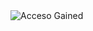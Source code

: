 
  <img src="https://readme-typing-svg.demolab.com?font=Hack&weight=800&size=35&duration=4000&pause=1000&color=00FF00&background=000000&center=true&vCenter=true&width=600&height=80&lines=%5B%2A%2A%2A%5D+ACCESO+OBTENIDO+%5B%2A%2A%2A%5D;KEVIN_DEV_SEC_OPS+%40ROOT%24%3A~%2F%23+INIT" alt="Acceso Gained">
</h1>

<!DOCTYPE html>
<html lang="es">
<head>
    <meta charset="UTF-8">
    <meta name="viewport" content="width=device-width, initial-scale=1.0">
    <title>KevinDevSecOps - Perfil Profesional</title>
    <link href="https://cdn.jsdelivr.net/npm/bootstrap@5.3.0/dist/css/bootstrap.min.css" rel="stylesheet">
    <link rel="stylesheet" href="https://cdnjs.cloudflare.com/ajax/libs/font-awesome/6.4.0/css/all.min.css">
    <script src="https://cdn.jsdelivr.net/npm/mermaid@9.4.0/dist/mermaid.min.js"></script>
    <style>
        :root {
            --primary-color: #2c3e50;
            --secondary-color: #3498db;
            --accent-color: #e74c3c;
        }
        
        body {
            font-family: 'Segoe UI', Tahoma, Geneva, Verdana, sans-serif;
            background-color: #f8f9fa;
            color: #333;
            scroll-behavior: smooth;
        }
        
        .navbar {
            background-color: var(--primary-color);
            box-shadow: 0 2px 10px rgba(0,0,0,0.1);
        }
        
        .header {
            background: linear-gradient(135deg, var(--primary-color), var(--secondary-color));
            color: white;
            padding: 5rem 0;
            margin-bottom: 3rem;
        }
        
        .skill-card {
            transition: transform 0.3s, box-shadow 0.3s;
            height: 100%;
            border: none;
            border-radius: 10px;
            overflow: hidden;
            box-shadow: 0 5px 15px rgba(0,0,0,0.08);
        }
        
        .skill-card:hover {
            transform: translateY(-10px);
            box-shadow: 0 15px 30px rgba(0,0,0,0.15);
        }
        
        .skill-icon {
            font-size: 2.5rem;
            margin-bottom: 1rem;
            color: var(--secondary-color);
        }
        
        .section-title {
            position: relative;
            margin-bottom: 2rem;
            padding-bottom: 0.5rem;
            text-align: center;
        }
        
        .section-title:after {
            content: '';
            position: absolute;
            bottom: 0;
            left: 50%;
            transform: translateX(-50%);
            width: 80px;
            height: 3px;
            background-color: var(--secondary-color);
        }
        
        .progress {
            height: 8px;
            margin-bottom: 10px;
        }
        
        .timeline {
            position: relative;
            padding-left: 3rem;
        }
        
        .timeline:before {
            content: '';
            position: absolute;
            left: 7px;
            top: 0;
            height: 100%;
            width: 2px;
            background: var(--secondary-color);
        }
        
        .timeline-item {
            position: relative;
            margin-bottom: 2.5rem;
        }
        
        .timeline-item:before {
            content: '';
            position: absolute;
            left: -3rem;
            top: 5px;
            width: 16px;
            height: 16px;
            border-radius: 50%;
            background: var(--secondary-color);
            border: 3px solid white;
        }
        
        .floating-btn {
            position: fixed;
            bottom: 30px;
            right: 30px;
            width: 60px;
            height: 60px;
            border-radius: 50%;
            background-color: var(--secondary-color);
            color: white;
            display: flex;
            align-items: center;
            justify-content: center;
            box-shadow: 0 4px 10px rgba(0,0,0,0.2);
            z-index: 1000;
            transition: all 0.3s;
        }
        
        .floating-btn:hover {
            transform: scale(1.1);
            background-color: var(--primary-color);
        }
        
        .github-btn {
            background-color: #333;
            color: white;
            border: none;
            transition: all 0.3s;
        }
        
        .github-btn:hover {
            background-color: #24292e;
            transform: translateY(-2px);
        }
        
        .cert-badge {
            display: inline-block;
            padding: 5px 15px;
            border-radius: 20px;
            background-color: #e8f4fc;
            color: var(--secondary-color);
            margin: 5px;
            font-size: 0.9rem;
        }
        
        .methodology-item {
            padding: 15px;
            border-left: 3px solid var(--secondary-color);
            background-color: #f8f9fa;
            margin-bottom: 15px;
            border-radius: 0 5px 5px 0;
        }
        
        .arch-diagram {
            background-color: white;
            border-radius: 10px;
            padding: 20px;
            box-shadow: 0 5px 15px rgba(0,0,0,0.08);
            overflow-x: auto;
        }
        
        .tab-content {
            padding: 20px;
            border: 1px solid #dee2e6;
            border-top: none;
            border-radius: 0 0 5px 5px;
        }
        
        .nav-tabs .nav-link.active {
            color: var(--secondary-color);
            font-weight: 600;
        }
    </style>
</head>
<body>
    <!-- Navbar -->
    <nav class="navbar navbar-expand-lg navbar-dark sticky-top">
        <div class="container">
            <a class="navbar-brand" href="#">
                <i class="fab fa-github me-2"></i>KevinDevSecOps
            </a>
            <button class="navbar-toggler" type="button" data-bs-toggle="collapse" data-bs-target="#navbarNav">
                <span class="navbar-toggler-icon"></span>
            </button>
            <div class="collapse navbar-collapse" id="navbarNav">
                <ul class="navbar-nav ms-auto">
                    <li class="nav-item"><a class="nav-link" href="#habilidades">Habilidades</a></li>
                    <li class="nav-item"><a class="nav-link" href="#proyectos">Proyectos</a></li>
                    <li class="nav-item"><a class="nav-link" href="#arquitectura">Arquitectura</a></li>
                    <li class="nav-item"><a class="nav-link" href="#metodologias">Metodologías</a></li>
                    <li class="nav-item"><a class="nav-link" href="#certificaciones">Certificaciones</a></li>
                </ul>
            </div>
        </div>
    </nav>

    <!-- Header -->
    <header class="header text-center">
        <div class="container">
            <h1 class="display-4 fw-bold">KevinDevSecOps</h1>
            <p class="lead">Especialista en Desarrollo Seguro, DevOps y Arquitectura de Software</p>
            <p class="mt-4">
                <a href="https://github.com/KevinDevSecOps" target="_blank" class="btn btn-light btn-lg github-btn">
                    <i class="fab fa-github me-2"></i>Ver perfil de GitHub
                </a>
            </p>
        </div>
    </header>

    <!-- Main Content -->
    <main class="container">
        <!-- Habilidades -->
        <section id="habilidades" class="mb-5">
            <h2 class="section-title">Mis Habilidades Técnicas</h2>
            <div class="row">
                <div class="col-md-4 mb-4">
                    <div class="card skill-card">
                        <div class="card-body text-center p-4">
                            <div class="skill-icon">
                                <i class="fas fa-shield-alt"></i>
                            </div>
                            <h3 class="h4">DevSecOps</h3>
                            <p class="text-muted">Integración de seguridad en pipelines CI/CD</p>
                            <div class="progress">
                                <div class="progress-bar bg-success" style="width: 90%"></div>
                            </div>
                            <p class="mt-3">Automatización de seguridad, SAST/DAST, políticas de seguridad</p>
                        </div>
                    </div>
                </div>
                <div class="col-md-4 mb-4">
                    <div class="card skill-card">
                        <div class="card-body text-center p-4">
                            <div class="skill-icon">
                                <i class="fas fa-cloud"></i>
                            </div>
                            <h3 class="h4">Cloud Computing</h3>
                            <p class="text-muted">Arquitecturas escalables en la nube</p>
                            <div class="progress">
                                <div class="progress-bar bg-info" style="width: 85%"></div>
                            </div>
                            <p class="mt-3">AWS, Azure, Docker, Kubernetes, infraestructura como código</p>
                        </div>
                    </div>
                </div>
                <div class="col-md-4 mb-4">
                    <div class="card skill-card">
                        <div class="card-body text-center p-4">
                            <div class="skill-icon">
                                <i class="fas fa-code"></i>
                            </div>
                            <h3 class="h4">Desarrollo Backend</h3>
                            <p class="text-muted">APIs robustas y servicios escalables</p>
                            <div class="progress">
                                <div class="progress-bar bg-primary" style="width: 88%"></div>
                            </div>
                            <p class="mt-3">Node.js, Python, Go, bases de datos SQL y NoSQL</p>
                        </div>
                    </div>
                </div>
            </div>
        </section>

        <!-- Arquitectura -->
        <section id="arquitectura" class="mb-5">
            <h2 class="section-title">Arquitectura de Microservicios</h2>
            <div class="arch-diagram">
                <div class="mermaid">
                    graph LR
                    subgraph "🌐 API Gateway"
                        G[Kong/Envoy]
                    end

                    subgraph "🔒 Security Services"
                        A[Auth Service]
                        B[RBAC Service]
                        C[Audit Service]
                    end

                    subgraph "📊 Business Services"
                        D[User Service]
                        E[Order Service]
                        F[Payment Service]
                    end

                    subgraph "📡 Specialized Services"
                        H[5G Analysis Service]
                        I[ML Inference Service]
                        J[Blockchain Service]
                    end

                    G --> A
                    G --> B
                    G --> C
                    G --> D
                    G --> E
                    G --> F
                    G --> H
                    G --> I
                    G --> J

                    A --> L[(Redis)]
                    B --> M[(PostgreSQL)]
                    C --> N[(Elasticsearch)]
                    D --> O[(MySQL)]
                </div>
            </div>
            <div class="mt-4">
                <p class="text-center">Esta arquitectura muestra un sistema distribuido con servicios especializados, seguridad integrada y diferentes patrones de almacenamiento de datos.</p>
            </div>
        </section>

        <!-- Proyectos -->
        <section id="proyectos" class="mb-5">
            <h2 class="section-title">Proyectos Destacados</h2>
            <ul class="nav nav-tabs" id="proyectosTab" role="tablist">
                <li class="nav-item" role="presentation">
                    <button class="nav-link active" id="ck-tab" data-bs-toggle="tab" data-bs-target="#ck" type="button" role="tab">Leer sobre CK</button>
                </li>
                <li class="nav-item" role="presentation">
                    <button class="nav-link" id="devsecops-tab" data-bs-toggle="tab" data-bs-target="#devsecops" type="button" role="tab">Proyectos DevSecOps</button>
                </li>
                <li class="nav-item" role="presentation">
                    <button class="nav-link" id="cloud-tab" data-bs-toggle="tab" data-bs-target="#cloud" type="button" role="tab">Arquitecturas Cloud</button>
                </li>
            </ul>
            <div class="tab-content" id="proyectosTabContent">
                <div class="tab-pane fade show active" id="ck" role="tabpanel">
                    <h4>Leer sobre CK</h4>
                    <p>Repositorio dedicado al estudio y aplicación de la teoría de la complejidad computacional, algoritmos y estructuras de datos avanzadas.</p>
                    <ul>
                        <li>Análisis de algoritmos y notación Big O</li>
                        <li>Implementaciones de estructuras de datos complejas</li>
                        <li>Soluciones a problemas computacionales desafiantes</li>
                    </ul>
                    <a href="https://github.com/KevinDevSecOps/Leer-sobre-CK" class="btn btn-sm btn-outline-primary" target="_blank">Ver repositorio</a>
                </div>
                <div class="tab-pane fade" id="devsecops" role="tabpanel">
                    <h4>Proyectos DevSecOps</h4>
                    <p>Implementaciones de pipelines CI/CD con seguridad integrada, infraestructura como código y automatización de despliegues seguros.</p>
                    <ul>
                        <li>Pipelines con análisis estático y dinámico de seguridad</li>
                        <li>Configuración de entornos con hardening de seguridad</li>
                        <li>Automatización de pruebas de seguridad en contenedores</li>
                    </ul>
                </div>
                <div class="tab-pane fade" id="cloud" role="tabpanel">
                    <h4>Arquitecturas Cloud</h4>
                    <p>Diseño e implementación de arquitecturas escalables en la nube con enfoque en alta disponibilidad y seguridad.</p>
                    <ul>
                        <li>Arquitecturas basadas en microservicios</li>
                        <li>Implementaciones serverless</li>
                        <li>Sistemas distribuidos con equilibrio de carga</li>
                    </ul>
                </div>
            </div>
        </section>

        <!-- Metodologías -->
        <section id="metodologias" class="mb-5">
            <h2 class="section-title">Metodologías y Enfoques</h2>
            <div class="row">
                <div class="col-md-6">
                    <div class="methodology-item">
                        <h4>DevSecOps</h4>
                        <p>Integración de prácticas de seguridad en todas las etapas del ciclo de vida DevOps.</p>
                    </div>
                </div>
                <div class="col-md-6">
                    <div class="methodology-item">
                        <h4>Shift-Left Security</h4>
                        <p>Implementación de controles de seguridad desde las primeras etapas del desarrollo.</p>
                    </div>
                </div>
                <div class="col-md-6">
                    <div class="methodology-item">
                        <h4>Infrastructure as Code</h4>
                        <p>Gestión y aprovisionamiento de infraestructura mediante código.</p>
                    </div>
                </div>
                <div class="col-md-6">
                    <div class="methodology-item">
                        <h4>GitOps</h4>
                        <p>Gestión de infraestructura y despliegues mediante repositorios Git.</p>
                    </div>
                </div>
            </div>
        </section>

        <!-- Certificaciones -->
        <section id="certificaciones" class="mb-5">
            <h2 class="section-title">Certificaciones y Conocimientos</h2>
            <div class="text-center">
                <span class="cert-badge">AWS Certified Solutions Architect</span>
                <span class="cert-badge">Certified Kubernetes Administrator</span>
                <span class="cert-badge">Docker Certified Associate</span>
                <span class="cert-badge">Certified Ethical Hacker</span>
                <span class="cert-badge">GitHub Advanced Security</span>
                <span class="cert-badge">Terraform Associate</span>
            </div>
        </section>
    </main>

    <!-- Footer -->
    <footer class="bg-dark text-white py-4 mt-5">
        <div class="container text-center">
            <p>© 2023 KevinDevSecOps - Perfil Profesional</p>
            <div class="mt-2">
                <a href="https://github.com/KevinDevSecOps" class="text-white me-3"><i class="fab fa-github fa-2x"></i></a>
                <a href="#" class="text-white me-3"><i class="fab fa-linkedin fa-2x"></i></a>
                <a href="#" class="text-white"><i class="fab fa-twitter fa-2x"></i></a>
            </div>
        </div>
    </footer>

    <!-- Floating Button -->
    <a href="#" class="floating-btn">
        <i class="fas fa-arrow-up"></i>
    </a>

    <!-- Bootstrap & Mermaid Scripts -->
    <script src="https://cdn.jsdelivr.net/npm/bootstrap@5.3.0/dist/js/bootstrap.bundle.min.js"></script>
    <script>
        // Inicializar Mermaid
        mermaid.initialize({
            startOnLoad: true,
            theme: 'default',
            flowchart: {
                useMaxWidth: true,
                htmlLabels: true
            }
        });
        
        // Smooth scroll para navegación
        document.querySelectorAll('a.nav-link').forEach(anchor => {
            anchor.addEventListener('click', function(e) {
                e.preventDefault();
                const targetId = this.getAttribute('href');
                const targetElement = document.querySelector(targetId);
                window.scrollTo({
                    top: targetElement.offsetTop - 70,
                    behavior: 'smooth'
                });
            });
        });
        
        // Botón flotante
        document.querySelector('.floating-btn').addEventListener('click', function(e) {
            e.preventDefault();
            window.scrollTo({
                top: 0,
                behavior: 'smooth'
            });
        });
    </script>
</body>
</html>

<div align="center">
  
  ``` 
  ██╗  ██╗ █████╗ ██╗     ███╗   ██╗ ██████╗ ██╗   ██╗ █████╗ 
  ██║ ██╔╝██╔══██╗██║     ████╗  ██║██╔═══██╗██║   ██║██╔══██╗
  █████╔╝ ███████║██║     ██╔██╗ ██║██║   ██║██║   ██║███████║
  ██╔═██╗ ██╔══██║██║     ██║╚██╗██║██║   ██║╚██╗ ██╔╝██╔══██║
  ██║  ██╗██║  ██║███████╗██║ ╚████║╚██████╔╝ ╚████╔╝ ██║  ██║
  ╚═╝  ╚═╝╚═╝  ╚═╝╚══════╝╚═╝  ╚═══╝ ╚═════╝   ╚═══╝  ╚═╝  ╚═╝
  ```

<div align="center">

[![KaliNova](https://img.shields.io/badge/🔮_KaliNova-Hacking_Ético_Avanzado-8A2BE2?style=for-the-badge&logo=github&logoColor=white&labelColor=000000)](https://github.com/KevinDevSecOps/KaliNova)
  
   ## 🌌 NovaVision - El Ojo que Todo lo Ve
   ```ascii
    /\    .-' /
   /  \ .'  .'
  |    |   / 
  |    |  /  
   \  /  /   
    \/  /    
     `'     

   > "Porque hasta las paredes tienen ojos... y vulnerabilidades"
   ```
  ### 🔥 🐍 𝕂𝕒𝕝𝕚ℕ𝕠𝕧𝕒 🔥  
  *"When Red Team needs overkill"*  
  ![divider](https://i.imgur.com/WQK32oR.png)  <!-- Línea decorativa -->
  
</div>
<div align="center">
    
  ### 𝕂𝔸𝕃𝕀ℕ𝕆𝕍𝔸  
  *"No tools. Just power."*  
</div>

### 🌟 **Proyectos Destacados**
| Repositorio | Descripción | Estrellas |
|-------------|-------------|-----------|
| [PortaPack-Havoc-Mod](https://github.com/KevinDevSecOps/PortaPack-Havoc-Mod-KevDevSecOps) | Firmware avanzado para pentesting RF | <img src="https://img.shields.io/github/stars/KevinDevSecOps/PortaPack-Havoc-Mod-KevDevSecOps?style=flat-square" width="80"> |
| [RF-Hacking-Tools](https://github.com/KevinDevSecOps/RF-Hacking-Tools) | Colección de scripts para análisis de espectro | <img src="https://img.shields.io/github/stars/KevinDevSecOps/RF-Hacking-Tools?style=flat-square" width="80"> |

---

### 📊 **Estadísticas**
<div align="center">
  <img src="https://github-readme-stats.vercel.app/api?username=KevinDevSecOps&show_icons=true&theme=radical&hide_border=true" width="45%">
  <img src="https://github-readme-stats.vercel.app/api/top-langs/?username=KevinDevSecOps&layout=compact&theme=radical&hide_border=true" width="45%">
</div>

---
<h1 align="center">
  <img src="https://readme-typing-svg.demolab.com?font=Fira+Code&weight=600&size=28&duration=4000&pause=1000&color=38BDF8&center=true&vCenter=true&width=500&lines=¡Hola!+Soy+KevinDevSecOps;Hacker+de+RF+y+Security+Engineer" alt="Podria ser SENIOR si no fuera por mi aspecto JUNIOR ">
</h1>

<p align="center">
  <img src="https://komarev.com/ghpvc/?username=KevinDevSecOps&label=Profile+Views&color=blue&style=flat" alt="Visitas al perfil">
  
  <a href="kpcoolkids@gmail.com"><img src="https://img.shields.io/badge/-Email-D14836?style=flat&logo=gmail&logoColor=white" alt="Email"></a>
</p>

---

### 🛠 **Stack Tecnológico**
```python
competencies = {
    "📡 Radiofrecuencia": ["HackRF", "GNU Radio", "PortaPack", "SDR"],
    "🔐 Seguridad": ["Pentesting RF", "WiFi Hacking", "Bluetooth Low Energy"],
    "💻 Desarrollo": ["C/C++", "Python", "Bash", "Embedded Systems"],
    "🛠️ Herramientas": ["Wireshark", "Kali Linux", "Metasploit", "UART/SPI/I2C"]
}
# 🔥 KevinDevSecOps | Red Team Operations & IoT Weaponization 

*(Sí abuela, aún te ayudo con el WiFi... pero ahora también sé hackear tu termostato "inteligente")*  
```markdown

[![Firmware](https://img.shields.io/badge/Firmware_Actualizado-Junio_2024-brightgreen?style=flat-square)]()
``` 

<div align="center">
  <img src="https://img.shields.io/badge/Status-Active-brightgreen" alt="Project Status">
  <img src="https://img.shields.io/badge/License-MIT-blue" alt="License">
  <img src="https://img.shields.io/badge/Research%20Type-OSINT-informational" alt="Research Type">
</div>

---

## 📌 Project Overview
A systematic open-source intelligence (OSINT) repository for analyzing publicly available information about  Kevin (CK). This project adheres to strict ethical guidelines and complies with all applicable data protection regulations.

---

## 🔬 Research Methodology
| Phase         | Tools/Techiques                  | Output                      |
|---------------|----------------------------------|-----------------------------|
| Data Gathering| Maltego, SpiderFoot, Google Dorks| Structured datasets         |
| Analysis      | Pandas, NetworkX, Gephi         | Relationship graphs         |
| Verification  | Manual review, Cross-referencing| Validated information       |

---

## 📂 Data Structure
```bash
research/
├── primary_sources/    # Original data (PDFs, screenshots)
├── processed_data/     # Cleaned datasets (CSV/JSON)
├── analysis_notebooks/ # Jupyter notebooks
└── visualizations/     # Charts and network graphs
```

---

## 💻 Usage Example
```python
# Sample OSINT analysis (Python)
import pandas as pd
from networkx import Graph

def analyze_connections(data_path):
    df = pd.read_csv(data_path)
    g = Graph()
    # Build relationship network...
    return g
```

---

## 🛠 Contribution Guidelines
1. **Data Submission**:
   - Only public, legally obtained information
   - Anonymize sensitive references
   - Use standardized formats (CSV, JSON)

2. **Analysis Standards**:
   - Document all assumptions
   - Provide verifiable sources
   - Flag speculative content

---

## ⚖️ Ethical Framework
This project strictly follows:
- GDPR and local privacy laws
- OSINT ethical guidelines (NATO AJP-2.1)
- Principle of minimum necessary data

---

<div align="center">
  <sub>For research inquiries: research@kalinova.tech</sub>
</div>
```
---

## 👵💻 **Explicación para tu abuela**

_"Mira, abuela: soy como un cerrajero digital.  
🔓 Pruebo cerraduras (sistemas) para ver si se pueden abrir  
📱 Examino tus aparatos "listos" (que a veces no son tan listos)  
🛡️ Enseño a las empresas cómo proteger sus cosas  
💼 Y todo legal, ¡que conste en acta!"_  
## 🚀 **Tech Stack 2024 (Como si lo explicara a mi abuela)**  
*"Mira abuela, estos son mis 'juguetes' profesionales:"*  

### 📻 **Radio Defined Software (SDR)**
```bash
# Lo nuevo que uso en 2024:
$ hackrf_one_plus --frequency 6GHz --analyze  # ¡Ahora hasta 6GHz!
$ bladeRF 3.0 --fpga=latest                  # FPGA programable al vuelo
$ gqrx --visual "Abrir cerraduras con ondas"  # SDR para pentesting físico
*(Sí, aún te ayudo con el WiFi cuando viene)*

# 🏴‍☠️ De Romper Juguetes a Romper Sistemas | 8 Años de Caos Controlado

<div align="center">
  <img src="https://readme-typing-svg.demolab.com?font=Hack+NERD+Font&size=28&pause=1000&color=22F7B8&width=550&lines=KevinDevSecOps+%7C+Red+Team+Lead;OSCP+%7C+CEH+%7C+EJPT+Certified;IoT+Weaponization+Specialist;Flipper+Zero+%26+HackRF+Pro;La+seguridad+es+aburrida...+hasta+que+llegas+tú" alt="Header animado">
</div>

<br>

<div align="center">
  <img src="https://github-profile-trophy.vercel.app/?username=KevinDevSecOps&theme=onedark&row=1&column=6&no-frame=true" alt="Trofeos GitHub">
</div>

---

## 🔥 Mi Historia (Versión Red Team)
```python
class HackerStory:
    def __init__(self):
        self.phase_one = "🔧 2015: Desarmando juguetes electrónicos"
        self.phase_two = "💻 2016: Kali Linux en una laptop quemando CPU"
        self.phase_three = "🏆 2020: Certificaciones OSCP/CEH conseguidas"
        self.current_status = "☠️ 2023: Rompiendo IoT en Fortune 500"
    
    def motto(self):
        return "Nunca dejé de romper cosas... solo que ahora me pagan por ello"

my_story = HackerStory()
```

---

## 🛠️ Arsenal del Caos

### 💣 Dispositivos Favoritos
| Dispositivo | Uso | Nivel de Destrucción |
|-------------|-----|----------------------|
| <img src="https://img.shields.io/badge/Flipper_Zero-000000?style=for-the-badge&logo=flipper&logoColor=white"> | Clonar RFID/Pentesting físico | 🔥🔥🔥🔥🔥 |
| <img src="https://img.shields.io/badge/Hack_RF-000000?style=for-the-badge&logo=gnuradio&logoColor=white"> | Ataques RF/SDR | 🔥🔥🔥🔥 |
| <img src="https://img.shields.io/badge/Proxmark3-FF0000?style=for-the-badge"> | Clonar tarjetas de acceso | 🔥🔥🔥🔥 |

### 🧠 Conocimiento Táctico (CK)
```mermaid
flowchart LR
    A[Leer-sobre-CK] --> B{Técnicas}
    B --> C[Evasión EDR]
    B --> D[Lateral Movement]
    B --> E[IoT 0-days]
    B --> F[Physical Hacks]
    C --> G[50+ métodos]
    D --> H[AD Exploitation]
```

---

## 📜 Certificaciones (Para los que les gustan los papeles)
<div align="center">
  <img src="https://img.shields.io/badge/OSCP-FF6600?style=for-the-badge&logo=offensive-security&logoColor=white" title="Offensive Security Certified Professional"> 
  <img src="https://img.shields.io/badge/CEH-FF0000?style=for-the-badge&logo=windows-terminal&logoColor=white" title="Certified Ethical Hacker">
  <img src="https://img.shields.io/badge/EJPT-00FF00?style=for-the-badge&logo=linux&logoColor=black" title="eLearnSecurity Junior Pentester">
</div>

---

## 🌟 Proyectos Estrella
### 1. [IoT-Pentest-Guide](https://github.com/KevinDevSecOps/IoT-Pentest-Guide)
```bash
# Lo que la gente dice:
$ curl -X GET https://api.github.com/repos/KevinDevSecOps/IoT-Pentest-Guide/stargazers 
"response": "¡Este hombre hace que los tostadores parezcan armas!"
```

### 2. [Flipper-Zero-Scripts](https://github.com/KevinDevSecOps/Flipper-Zero-Scripts)
```nasm
; Ejemplo de código:
mov [payload], "Kevin's Magic"
int 0x80  ; Dispara el caos
```

### 3. [RedTeam-Toolkit](https://github.com/KevinDevSecOps/RedTeam-Toolkit)
```python
def execute():
    print("Cuando necesitas resultados, no herramientas genéricas")
```

---

## 📊 Mis Números (Porque los hackers también cuentan)
```diff
+ 8 años pirateando sistemas
+ 15 dispositivos IoT vulnerados
+ 3 certificaciones de élite
! ∞ ganas de seguir aprendiendo
```

---

## 🤝 ¿Quieres Unirte al Caos?
<div align="center">
  <a href="https://twitter.com/messages/compose?recipient_id=TU_ID">
    <img src="https://img.shields.io/badge/Háblame_por_Twitter-1DA1F2?style=for-the-badge&logo=twitter&logoColor=white">
  </a>
  <a href="https://github.com/KevinDevSecOps/Leer-sobre-CK/issues/new">
    <img src="https://img.shields.io/badge/Reporta_un_Bug-FF0000?style=for-the-badge&logo=bugcrowd&logoColor=white">
  </a>
</div>

<br>

<div align="center">
  <img src="https://komarev.com/ghpvc/?username=KevinDevSecOps&label=Visitas+al+perfil&color=blueviolet&style=flat-square" alt="Contador de visitas">
</div>

> **Disclaimer:** No me hago responsable si usas esto para hacer que el microondas mine Bitcoin  
> — Con cariño hacker, KevinDevSecOps
```
<div align="center">
  <img src="https://github-readme-stats.vercel.app/api?username=KevinDevSecOps&show_icons=true&theme=radical" alt="Estadísticas GitHub">
  <img src="https://github-readme-stats.vercel.app/api/top-langs/?username=KevinDevSecOps&layout=compact&theme=dark&hide=html,css" alt="Lenguajes más usados">
</div>

---

## 🛡️ Perfil Táctico
```yaml
# security_engineer:
- name: "Kevin"
- age: 28
- years_experience: 8
- specialization: "Red Team Operations | IoT Security"
- certifications: ["OSCP", "CEH", "EJPT"]
- toolkit: ["Kali Linux", "Flipper Zero", "HackRF", "Proxmark3"]
- philosophy: "Break -> Document -> Improve"
```

## 📌 Repositorio Actual: Leer-sobre-CK
**Common Knowledge para Operaciones Ofensivas**  
*Base de conocimiento táctico para Red Teamers profesionales*

```bash
# Stats del repositorio (actualizado al $(date +%Y-%m-%d))
- Lenguajes principales: Python (72%), PowerShell (18%), C (10%)
- Tamaño del conocimiento: 45 archivos .md | 12 categorías TTPs
- Proyectos vinculados: 3 (RedTeam-Toolkit, IoT-Pentest-Guide, Flipper-Zero-Scripts)
```

---

## 🎯 Estructura del Conocimiento
```mermaid
pie
    title Distribución de Contenido CK
    "Tácticas Red Team" : 35
    "Evasiónde EDR" : 25
    "Explotación IoT" : 20
    "Armamento C2" : 15
    "Técnicas físicas" : 5
```

---

## 🚀 Cómo Usar Este Repositorio
### Para Pentesters:
```python
# Ejemplo de carga de técnicas
from ck_tactics import lateral_movement

def execute_attack(target):
    if target.os == 'windows':
        return lateral_movement.wmi_exec(target.ip, credentials)
    elif target.is_iot():
        return lateral_movement.iot_protocol_abuse(target)
```

### Para Blue Teamers:
```sql
-- Consulta de detección
SELECT * FROM security_events 
WHERE technique_id IN (
    SELECT mitre_id FROM ck_techniques 
    WHERE risk_level > 7
)
```

---

## 🔗 Ecosistema KevinDevSecOps
| Repositorio | Descripción | Estrellas |
|-------------|------------|-----------|
| [IoT-Pentest-Guide](https://github.com/KevinDevSecOps/IoT-Pentest-Guide) | Manual avanzado de pentesting IoT | ![](https://img.shields.io/github/stars/KevinDevSecOps/IoT-Pentest-Guide) |
| [RedTeam-Toolkit](https://github.com/KevinDevSecOps/RedTeam-Toolkit) | Mis herramientas personalizadas | ![](https://img.shields.io/github/stars/KevinDevSecOps/RedTeam-Toolkit) |
| [Flipper-Zero-Scripts](https://github.com/KevinDevSecOps/Flipper-Zero-Scripts) | Payloads para dispositivos IoT | ![](https://img.shields.io/github/stars/KevinDevSecOps/Flipper-Zero-Scripts) |

---

## 📊 Impacto Real
```diff
+ 2023: Auditoría de 15 dispositivos médicos IoT (CVEs descubiertos: 8)
+ 2022: Desarrollo de técnica de evasión EDR adoptada por 3 empresas de seguridad
! 2021: Charla magistral en NoConName sobre RFID hacking con Flipper Zero
```

---

## 💬 Testimonios
> "El repositorio CK de Kevin contiene técnicas que hemos implementado en nuestros ejercicios Red Team con clientes Fortune 500"  
> **— Juan Pérez, CISO @ImportantCompany**

> "Sus scripts para Flipper Zero me ayudaron a ganar el IoT CTF en DEF CON"  
> **— Ana Gómez, Pentester @HackingTeam**

---

<div align="center">
  <a href="https://github.com/KevinDevSecOps/Leer-sobre-CK/issues">
    <img src="https://img.shields.io/badge/¿Preguntas?_Abre_un_Issue-FF6600?style=for-the-badge">
  </a>
  <a href="https://twitter.com/messages/compose?recipient_id=TU_ID_TWITTER">
    <img src="https://img.shields.io/badge/Contacto_Directo-1DA1F2?style=for-the-badge&logo=twitter&logoColor=white">
  </a>
</div>

![Footer](https://github.com/KevinDevSecOps/KevinDevSecOps/blob/main/assets/footer_banner.png?raw=true)
```


